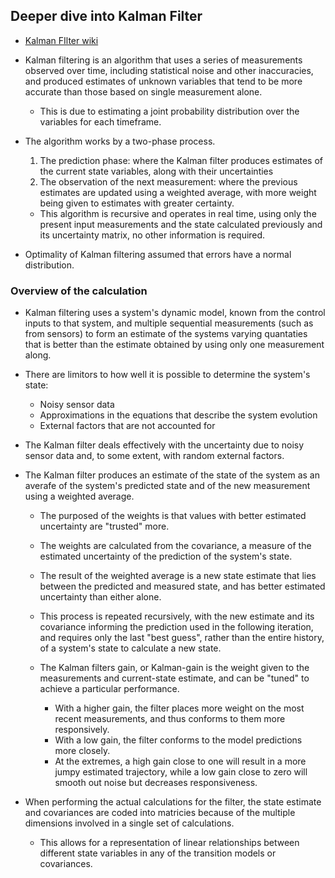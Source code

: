 ## Deeper dive into Kalman Filter

- [Kalman FIlter wiki](https://en.wikipedia.org/wiki/Kalman_filter)

- Kalman filtering is an algorithm that uses a series of measurements observed over time, including statistical noise and other inaccuracies, and produced estimates of unknown variables that tend to be more accurate than those based on single measurement alone.
	- This is due to estimating a joint probability distribution over the variables for each timeframe.

- The algorithm works by a two-phase process.
	1) The prediction phase: where the Kalman filter produces estimates of the current state variables, along with their uncertainties
	2) The observation of the next measurement: where the previous estimates are updated using a weighted average, with more weight being given to estimates with greater certainty.
	- This algorithm is recursive and operates in real time, using only the present input measurements and the state calculated previously and its uncertainty matrix, no other information is required.

- Optimality of Kalman filtering assumed that errors have a normal distribution.

### Overview of the calculation

- Kalman filtering uses a system's dynamic model, known from the control inputs to that system, and multiple sequential measurements (such as from sensors) to form an estimate of the systems varying quantaties that is better than the estimate obtained by using only one measurement along.

- There are limitors to how well it is possible to determine the system's state:
	- Noisy sensor data
	- Approximations in the equations that describe the system evolution
	- External factors that are not accounted for
- The Kalman filter deals effectively with the uncertainty due to noisy sensor data and, to some extent, with random external factors.

- The Kalman filter produces an estimate of the state of the system as an averafe of the system's predicted state and of the new measurement using a weighted average.
	- The purposed of the weights is that values with better estimated uncertainty are "trusted" more.
	- The weights are calculated from the covariance, a measure of the estimated uncertainty of the prediction of the system's state.
	- The result of the weighted average is a new state estimate that lies between the predicted and measured state, and has better estimated uncertainty than either alone. 
	- This process is repeated recursively, with the new estimate and its covariance informing the prediction used in the following iteration, and requires only the last "best guess", rather than the entire history, of a system's state to calculate a new state. 

	- The Kalman filters gain, or Kalman-gain is the weight given to the measurements and current-state estimate, and can be "tuned" to achieve a particular performance.
		- With a higher gain, the filter places more weight on the most recent measurements, and thus conforms to them more responsively.
		- With a low gain, the filter conforms to the model predictions more closely.
		- At the extremes, a high gain close to one will result in a more jumpy estimated trajectory, while a low gain close to zero will smooth out noise but decreases responsiveness.

- When performing the actual calculations for the filter, the state estimate and covariances are coded into matricies because of the multiple dimensions involved in a single set of calculations. 
	- This allows for a representation of linear relationships between different state variables in any of the transition models or covariances.
